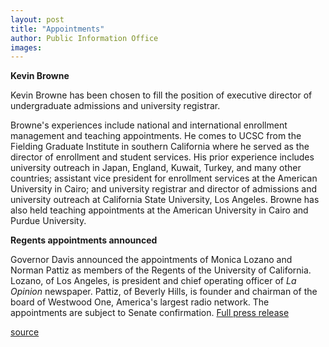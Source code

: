 ```yaml
---
layout: post
title: "Appointments"
author: Public Information Office
images:
---
```


**Kevin Browne**  
  
Kevin Browne has been chosen to fill the position of executive director of undergraduate admissions and university registrar.

Browne's experiences include national and international enrollment management and teaching appointments. He comes to UCSC from the Fielding Graduate Institute in southern California where he served as the director of enrollment and student services. His prior experience includes university outreach in Japan, England, Kuwait, Turkey, and many other countries; assistant vice president for enrollment services at the American University in Cairo; and university registrar and director of admissions and university outreach at California State University, Los Angeles. Browne has also held teaching appointments at the American University in Cairo and Purdue University.

**Regents appointments announced**

Governor Davis announced the appointments of Monica Lozano and Norman Pattiz as members of the Regents of the University of California. Lozano, of Los Angeles, is president and chief operating officer of _La Opinion_ newspaper. Pattiz, of Beverly Hills, is founder and chairman of the board of Westwood One, America's largest radio network. The appointments are subject to Senate confirmation. [Full press release][1]

  

[1]: http://www.ucop.edu/news/archives/2001/sept21art1.htm

[source](http://www1.ucsc.edu/currents/01-02/10-01/appointments.html "Permalink to appointments")
